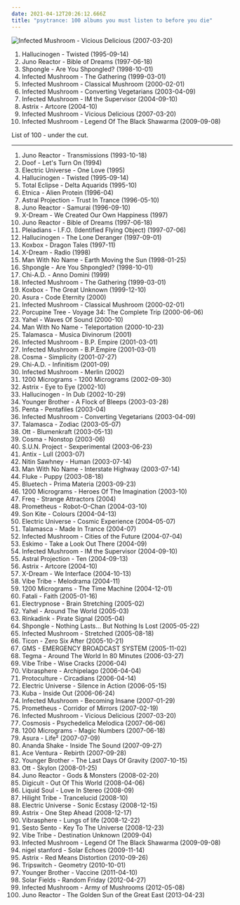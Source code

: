 ```yaml
---
date: 2021-04-12T20:26:12.666Z
title: "psytrance: 100 albums you must listen to before you die"
---
```

![Infected Mushroom - Vicious Delicious (2007-03-20)](http://coverartarchive.org/release/ded7ac3b-4a17-36a2-8fc5-4a878d229f35/1353184902-500.jpg "Infected Mushroom - Vicious Delicious (2007-03-20)")
<ol class="albums">
<li data-cover="http://coverartarchive.org/release/2e84f173-3c96-3fc0-8565-bfb85d8724a3/10752369965-500.jpg" data-tags="psytrance" role="button">Hallucinogen - Twisted (1995-09-14)</li>
<li data-cover="http://coverartarchive.org/release/59c9a570-4d4b-414e-90c1-f1f8c59fc21e/4225986565-500.jpg" data-tags="trance, psytrance, goa trance" role="button">Juno Reactor - Bible of Dreams (1997-06-18)</li>
<li data-cover="http://coverartarchive.org/release/5cfd4082-fb5e-4629-b734-4d2a7b62542c/2572934147-500.jpg" data-tags="psychedelic" role="button">Shpongle - Are You Shpongled? (1998-10-01)</li>
<li data-cover="http://coverartarchive.org/release/9e0c0528-df5e-3aac-97b1-0318a9fb23f2/3183924982-500.jpg" data-tags="psytrance, goa, electronic" role="button">Infected Mushroom - The Gathering (1999-03-01)</li>
<li data-cover="http://coverartarchive.org/release/16c9e950-dadb-4d50-a1ad-54c630b243e3/7594550991-500.jpg" data-tags="psytrance" role="button">Infected Mushroom - Classical Mushroom (2000-02-01)</li>
<li data-cover="https://img.discogs.com/G_lQGAvP2uMhUYgKP2sny3aAodE=/fit-in/600x596/filters:strip_icc():format(jpeg):mode_rgb():quality(90)/discogs-images/R-1019236-1464300306-9378.jpeg.jpg" data-tags="electronic, psytrance" role="button">Infected Mushroom - Converting Vegetarians (2003-04-09)</li>
<li data-cover="http://coverartarchive.org/release/e5fe454e-6a3c-3b82-b3af-99f638fb4e3c/11150293974-500.jpg" data-tags="trance, psytrance, electronic" role="button">Infected Mushroom - IM the Supervisor (2004-09-10)</li>
<li data-cover="http://coverartarchive.org/release/5c054155-b21f-4831-9acd-dd40029b53d7/4702925224-500.jpg" data-tags="psytrance" role="button">Astrix - Artcore (2004-10)</li>
<li data-cover="http://coverartarchive.org/release/ded7ac3b-4a17-36a2-8fc5-4a878d229f35/1353184902-500.jpg" data-tags="psytrance, electronic" role="button">Infected Mushroom - Vicious Delicious (2007-03-20)</li>
<li data-cover="http://coverartarchive.org/release/7e734f4f-3215-3153-8fa7-376cf8a8172e/8562147990-500.jpg" data-tags="electronic, psytrance, psychedelic" role="button">Infected Mushroom - Legend Of The Black Shawarma (2009-09-08)</li>
</ol>
List of 100 - under the cut.
<!-- more -->

_________________

<ol class="albums">
<li data-cover="http://coverartarchive.org/release/9c3f584f-dd01-445c-9fac-bbaf7a5abbba/24562001336-500.jpg" data-tags="trance, goa trance" role="button">
Juno Reactor - Transmissions (1993-10-18)
</li>
<li data-cover="https://img.discogs.com/jZubdfZ3HKq3YgBl6bzLPhgmwbg=/fit-in/600x599/filters:strip_icc():format(jpeg):mode_rgb():quality(90)/discogs-images/R-57749-1156885151.jpeg.jpg" data-tags="goa" role="button">
Doof - Let's Turn On (1994)
</li>
<li data-cover="http://coverartarchive.org/release/47cfdc0a-4ca7-4551-9ec1-04af9ced5df8/18409677760-500.jpg" data-tags="psytrance" role="button">
Electric Universe - One Love (1995)
</li>
<li data-cover="http://coverartarchive.org/release/2e84f173-3c96-3fc0-8565-bfb85d8724a3/10752369965-500.jpg" data-tags="psytrance" role="button">
Hallucinogen - Twisted (1995-09-14)
</li>
<li data-cover="http://coverartarchive.org/release/09605364-828b-4664-b142-c7aaf75aa82b/5512445694-500.jpg" data-tags="psytrance" role="button">
Total Eclipse - Delta Aquarids (1995-10)
</li>
<li data-cover="https://img.discogs.com/oGVMx4EOsAPTD9qTqABwK7Cf2JI=/fit-in/600x528/filters:strip_icc():format(jpeg):mode_rgb():quality(90)/discogs-images/R-71559-1106384654.jpg.jpg" data-tags="psytrance, goa" role="button">
Etnica - Alien Protein (1996-04)
</li>
<li data-cover="http://coverartarchive.org/release/724f81e5-6913-30d3-b979-0b9c87142d23/17511200093-500.jpg" data-tags="psytrance, goa" role="button">
Astral Projection - Trust In Trance (1996-05-10)
</li>
<li data-cover="http://coverartarchive.org/release/56eb8802-212e-4e9f-8420-6425a1288231/28425289758-500.jpg" data-tags="psytrance" role="button">
Juno Reactor - Samurai (1996-09-10)
</li>
<li data-cover="https://img.discogs.com/V2BepaU2FrxTsWJqgT-k5mJz06Q=/fit-in/600x600/filters:strip_icc():format(jpeg):mode_rgb():quality(90)/discogs-images/R-67757-1351163744-8943.jpeg.jpg" data-tags="psychedelic, psychedelic trance, psytrance" role="button">
X-Dream - We Created Our Own Happiness (1997)
</li>
<li data-cover="http://coverartarchive.org/release/59c9a570-4d4b-414e-90c1-f1f8c59fc21e/4225986565-500.jpg" data-tags="trance, psytrance, goa trance" role="button">
Juno Reactor - Bible of Dreams (1997-06-18)
</li>
<li data-cover="http://coverartarchive.org/release/5b2b08ad-acf9-4e59-8947-6cdfbc987296/7749414669-500.jpg" data-tags="goa, psytrance, goa trance, goa classic" role="button">
Pleiadians - I.F.O. (Identified Flying Object) (1997-07-06)
</li>
<li data-cover="http://coverartarchive.org/release/b38e3c1e-5f3d-48de-b998-1c2f3bde6ac7/10313867260-500.jpg" data-tags="psytrance, goa" role="button">
Hallucinogen - The Lone Deranger (1997-09-01)
</li>
<li data-cover="http://coverartarchive.org/release/d177f434-7727-3d0c-ad99-f34030de1734/5694830215-500.jpg" data-tags="hypnotic, psytrance" role="button">
Koxbox - Dragon Tales (1997-11)
</li>
<li data-cover="http://coverartarchive.org/release/230b0a29-1c53-3e85-bd07-b0a014b858c9/18421760662-500.jpg" data-tags="psytrance" role="button">
X-Dream - Radio (1998)
</li>
<li data-cover="https://img.discogs.com/FNOPwIwmILuJF9-HdSOKWjaV5HE=/fit-in/600x596/filters:strip_icc():format(jpeg):mode_rgb():quality(90)/discogs-images/R-86422-1202727245.jpeg.jpg" data-tags="goa, psytrance, miley cyrus, kim kardashian, pamela anderson, anna nicole smith, carmen electra, alex grey, ariana grande, iggy azalea, inna, favoritalbum, victoria silvstedt, faves in trance, jade laroche, jenny mccarthy, briana banks, aspen rose, ashley lane, anny aurora, noemie bilas" role="button">
Man With No Name - Earth Moving the Sun (1998-01-25)
</li>
<li data-cover="http://coverartarchive.org/release/5cfd4082-fb5e-4629-b734-4d2a7b62542c/2572934147-500.jpg" data-tags="psychedelic" role="button">
Shpongle - Are You Shpongled? (1998-10-01)
</li>
<li data-cover="https://img.discogs.com/9YW7QG1ZC6hmmqIU6e2cisOGENA=/fit-in/596x540/filters:strip_icc():format(jpeg):mode_rgb():quality(90)/discogs-images/R-74353-1204898649.jpeg.jpg" data-tags="goa, psytrance, i love it" role="button">
Chi-A.D. - Anno Domini (1999)
</li>
<li data-cover="http://coverartarchive.org/release/9e0c0528-df5e-3aac-97b1-0318a9fb23f2/3183924982-500.jpg" data-tags="psytrance, goa, electronic" role="button">
Infected Mushroom - The Gathering (1999-03-01)
</li>
<li data-cover="http://coverartarchive.org/release/9724f283-050b-446e-a956-fc5b084b1258/10768929537-500.jpg" data-tags="psytrance" role="button">
Koxbox - The Great Unknown (1999-12-10)
</li>
<li data-cover="http://coverartarchive.org/release/931a2b12-037e-4dfc-8ced-017c4ec7837e/20650664259-500.jpg" data-tags="ambient, psychill" role="button">
Asura - Code Eternity (2000)
</li>
<li data-cover="http://coverartarchive.org/release/16c9e950-dadb-4d50-a1ad-54c630b243e3/7594550991-500.jpg" data-tags="psytrance" role="button">
Infected Mushroom - Classical Mushroom (2000-02-01)
</li>
<li data-cover="https://img.discogs.com/o-VuGtQLwGU1wSkBcNilwsdTz5w=/fit-in/600x598/filters:strip_icc():format(jpeg):mode_rgb():quality(90)/discogs-images/R-6834426-1427614329-9558.jpeg.jpg" data-tags="progressive rock" role="button">
Porcupine Tree - Voyage 34: The Complete Trip (2000-06-06)
</li>
<li data-cover="http://coverartarchive.org/release/cf40b167-5991-4a1d-8dc9-ad7a28dff10d/1242609371-500.jpg" data-tags="psytrance" role="button">
Yahel - Waves Of Sound (2000-10)
</li>
<li data-cover="http://coverartarchive.org/release/44b52887-ce26-430f-8413-ebf25da385b2/16662731622-500.jpg" data-tags="psytrance, goa" role="button">
Man With No Name - Teleportation (2000-10-23)
</li>
<li data-cover="http://coverartarchive.org/release/78ab4558-614d-4ad3-9b4d-7ff369497f57/1467900993-500.jpg" data-tags="psychedelic, psytrance, trance" role="button">
Talamasca - Musica Divinorum (2001)
</li>
<li data-cover="http://coverartarchive.org/release/fb27e386-d568-4d46-a38b-ffa3ddac13c1/8890719356-500.jpg" data-tags="psytrance" role="button">
Infected Mushroom - B.P. Empire (2001-03-01)
</li>
<li data-cover="http://coverartarchive.org/release/1d71b97e-c836-3610-be49-867910cc880e/10665722192-500.jpg" data-tags="electronic" role="button">
Infected Mushroom - B.P.Empire (2001-03-01)
</li>
<li data-cover="http://coverartarchive.org/release/090f7e87-5a12-4bb7-8a8e-9eb7a49a8671/10527125003-500.jpg" data-tags="psytrance" role="button">
Cosma - Simplicity (2001-07-27)
</li>
<li data-cover="http://coverartarchive.org/release/52b6f95a-5442-48f8-bebc-21003640aa5a/3063735786-500.jpg" data-tags="goa, psytrance" role="button">
Chi-A.D. - Infinitism (2001-09)
</li>
<li data-cover="http://coverartarchive.org/release/b556f511-1a7d-4c7c-a14d-13fda250dfcf/3420882655-500.jpg" data-tags="electronic" role="button">
Infected Mushroom - Merlin (2002)
</li>
<li data-cover="http://coverartarchive.org/release/a52771a9-ddca-4416-94c7-009aa8900b94/5225138071-500.jpg" data-tags="psychedelic trance" role="button">
1200 Micrograms - 1200 Micrograms (2002-09-30)
</li>
<li data-cover="https://img.discogs.com/AZgL_7XxWzLrtnvrIpxoQFn4-Qo=/fit-in/595x600/filters:strip_icc():format(jpeg):mode_rgb():quality(90)/discogs-images/R-66007-1425201434-7457.jpeg.jpg" data-tags="psytrance" role="button">
Astrix - Eye to Eye (2002-10)
</li>
<li data-cover="http://coverartarchive.org/release/401f1131-8509-4c25-bbfe-a7cff4b0705e/10313386444-500.jpg" data-tags="psydub, dub" role="button">
Hallucinogen - In Dub (2002-10-29)
</li>
<li data-cover="http://coverartarchive.org/release/7b934e84-7898-4250-9ee2-c9bed1b4d2a5/11194847884-500.jpg" data-tags="psytrance, psychill, electronic, ambient" role="button">
Younger Brother - A Flock of Bleeps (2003-03-28)
</li>
<li data-cover="http://coverartarchive.org/release/f208c810-60a4-42cb-a005-6d5f74f11baf/21920865717-500.jpg" data-tags="psytrance" role="button">
Penta - Pentafiles (2003-04)
</li>
<li data-cover="https://img.discogs.com/G_lQGAvP2uMhUYgKP2sny3aAodE=/fit-in/600x596/filters:strip_icc():format(jpeg):mode_rgb():quality(90)/discogs-images/R-1019236-1464300306-9378.jpeg.jpg" data-tags="electronic, psytrance" role="button">
Infected Mushroom - Converting Vegetarians (2003-04-09)
</li>
<li data-cover="http://coverartarchive.org/release/a39f9236-08d4-40ea-bbdc-b947b9fa531d/1467910693-500.jpg" data-tags="psytrance" role="button">
Talamasca - Zodiac (2003-05-07)
</li>
<li data-cover="http://coverartarchive.org/release/99e39642-cae5-4061-9800-751108bc650b/6477557415-500.jpg" data-tags="dub, ambient" role="button">
Ott - Blumenkraft (2003-05-13)
</li>
<li data-cover="http://coverartarchive.org/release/47015de4-4f7f-4148-bd2a-df3709e2e2ee/19415084984-500.jpg" data-tags="psytrance, goa" role="button">
Cosma - Nonstop (2003-06)
</li>
<li data-cover="https://img.discogs.com/JbewW2kimeysuWOjUTyO_RV0mCg=/fit-in/559x500/filters:strip_icc():format(jpeg):mode_rgb():quality(90)/discogs-images/R-143222-1119822547.jpg.jpg" data-tags="psytrance" role="button">
S.U.N. Project - Sexperimental (2003-06-23)
</li>
<li data-cover="http://coverartarchive.org/release/c9f51bb0-35d5-4083-9e8c-9693d3a767d6/3177530186-500.jpg" data-tags="progressive trance, psytrance" role="button">
Antix - Lull (2003-07)
</li>
<li data-cover="http://coverartarchive.org/release/bead97cb-137a-47cb-bcb5-09f5fe28b841/8126285718-500.jpg" data-tags="chillout" role="button">
Nitin Sawhney - Human (2003-07-14)
</li>
<li data-cover="http://coverartarchive.org/release/54cd8ac4-5e7b-4a13-97e0-958c64ec4a5f/4389842044-500.jpg" data-tags="psytrance" role="button">
Man With No Name - Interstate Highway (2003-07-14)
</li>
<li data-cover="http://coverartarchive.org/release/a80b68e3-227b-4536-9b25-9c0aa51c1359/6493811465-500.jpg" data-tags="electronic" role="button">
Fluke - Puppy (2003-08-18)
</li>
<li data-cover="http://coverartarchive.org/release/961a2b5d-64a9-43d8-83ea-da28a93c039a/999164021-500.jpg" data-tags="ambient, chillout, psybient" role="button">
Bluetech - Prima Materia (2003-09-23)
</li>
<li data-cover="http://coverartarchive.org/release/60a13ddd-9ea6-4426-b927-cb0e940450d7/5225689875-500.jpg" data-tags="goa" role="button">
1200 Micrograms - Heroes Of The Imagination (2003-10)
</li>
<li data-cover="http://coverartarchive.org/release/8d97ccb3-6c8a-4bd6-a57d-d4cd9f4ef308/7749377592-500.jpg" data-tags="psychedelic, progressive trance, psytrance" role="button">
Freq - Strange Attractors (2004)
</li>
<li data-cover="http://coverartarchive.org/release/18e8a508-9a6b-4bee-a2f3-1945a42e1179/10313172783-500.jpg" data-tags="psytrance" role="button">
Prometheus - Robot-O-Chan (2004-03-10)
</li>
<li data-cover="http://coverartarchive.org/release/2cfab282-600a-48a9-b947-b72a82f6b710/8843906324-500.jpg" data-tags="psytrance" role="button">
Son Kite - Colours (2004-04-13)
</li>
<li data-cover="http://coverartarchive.org/release/831a4414-3c51-4cb0-86b3-562370f6518d/18403022867-500.jpg" data-tags="psytrance" role="button">
Electric Universe - Cosmic Experience (2004-05-07)
</li>
<li data-cover="http://coverartarchive.org/release/bfc2d4f1-9464-494b-8a3e-34fc74937674/1462972710-500.jpg" data-tags="psytrance" role="button">
Talamasca - Made In Trance (2004-07)
</li>
<li data-cover="http://coverartarchive.org/release/9111bc76-628a-43fd-a109-a337ce27ed5b/6006993529-500.jpg" data-tags="electronic" role="button">
Infected Mushroom - Cities of the Future (2004-07-04)
</li>
<li data-cover="https://via.placeholder.com/450" data-tags="goa, psytrance, psy, eskimo" role="button">
Eskimo - Take a Look Out There (2004-09)
</li>
<li data-cover="http://coverartarchive.org/release/e5fe454e-6a3c-3b82-b3af-99f638fb4e3c/11150293974-500.jpg" data-tags="trance, psytrance, electronic" role="button">
Infected Mushroom - IM the Supervisor (2004-09-10)
</li>
<li data-cover="http://coverartarchive.org/release/800068ff-75a1-3fdc-963a-62d388f26bbf/21220422801-500.jpg" data-tags="trance, goa" role="button">
Astral Projection - Ten (2004-09-13)
</li>
<li data-cover="http://coverartarchive.org/release/5c054155-b21f-4831-9acd-dd40029b53d7/4702925224-500.jpg" data-tags="psytrance" role="button">
Astrix - Artcore (2004-10)
</li>
<li data-cover="https://img.discogs.com/GKFBGEhNl_l58ijth25SqNQWp2o=/fit-in/512x512/filters:strip_icc():format(jpeg):mode_rgb():quality(90)/discogs-images/R-351002-1147017236.jpeg.jpg" data-tags="psychedelic trance, psytrance" role="button">
X-Dream - We Interface (2004-10-13)
</li>
<li data-cover="http://coverartarchive.org/release/0ba54bf7-4890-452e-ae0f-290d2f4cd39e/2392119510-500.jpg" data-tags="psytrance" role="button">
Vibe Tribe - Melodrama (2004-11)
</li>
<li data-cover="http://coverartarchive.org/release/3ea37f9b-0bf9-48ee-ac94-99a978063130/5225754560-500.jpg" data-tags="psychedelic trance, psytrance, psy trance" role="button">
1200 Micrograms - The Time Machine (2004-12-01)
</li>
<li data-cover="https://img.discogs.com/asva7VJ138kLrHMWw-KW7gCQJag=/fit-in/512x512/filters:strip_icc():format(jpeg):mode_rgb():quality(90)/discogs-images/R-391825-1107213628.jpg.jpg" data-tags="psytrance" role="button">
Fatali - Faith (2005-01-16)
</li>
<li data-cover="https://img.discogs.com/DMv585F79Fv6xzHMVT2tLEsqy3Y=/fit-in/168x165/filters:strip_icc():format(jpeg):mode_rgb():quality(90)/discogs-images/R-407928-1109378428.jpg.jpg" data-tags="psytrance" role="button">
Electrypnose - Brain Stretching (2005-02)
</li>
<li data-cover="http://coverartarchive.org/release/e3d7b897-d2aa-4876-aea5-a8d6096b199f/988987635-500.jpg" data-tags="psytrance" role="button">
Yahel - Around The World (2005-03)
</li>
<li data-cover="https://img.discogs.com/n78aruqghHzFQNvqguOS4bQzZ3g=/fit-in/498x500/filters:strip_icc():format(jpeg):mode_rgb():quality(90)/discogs-images/R-448353-1126258120.jpeg.jpg" data-tags="psytrance" role="button">
Rinkadink - Pirate Signal (2005-04)
</li>
<li data-cover="http://coverartarchive.org/release/1f333f1e-e33d-4271-bb7a-9f0dcf7c4988/3697544961-500.jpg" data-tags="psychedelic" role="button">
Shpongle - Nothing Lasts... But Nothing Is Lost (2005-05-22)
</li>
<li data-cover="http://coverartarchive.org/release/54032dc4-f2e3-4af1-989b-277bdba77c75/12985112771-500.jpg" data-tags="electronic, psytrance" role="button">
Infected Mushroom - Stretched (2005-08-18)
</li>
<li data-cover="http://coverartarchive.org/release/7fc778f1-b307-48cf-bd1b-65a07a4086b6/3178738142-500.jpg" data-tags="psytrance" role="button">
Ticon - Zero Six After (2005-10-21)
</li>
<li data-cover="http://coverartarchive.org/release/05998956-a7bf-475c-8c1a-20bfa987366e/8312618887-500.jpg" data-tags="trance, electronic, psytrance" role="button">
GMS - EMERGENCY BROADCAST SYSTEM (2005-11-02)
</li>
<li data-cover="https://img.discogs.com/w_5ut7SoHHKRr4QUicKi8Wahj9w=/fit-in/600x594/filters:strip_icc():format(jpeg):mode_rgb():quality(90)/discogs-images/R-653829-1486872637-9616.jpeg.jpg" data-tags="psytrance" role="button">
Tegma - Around The World In 80 Minutes (2006-03-27)
</li>
<li data-cover="http://coverartarchive.org/release/4dac64cb-04b8-49d7-809d-485bffe52aa8/12494210599-500.jpg" data-tags="psytrance" role="button">
Vibe Tribe - Wise Cracks (2006-04)
</li>
<li data-cover="http://coverartarchive.org/release/1d33a971-8f34-4498-953b-26ae85c4cdd6/10894951825-500.jpg" data-tags="psytrance" role="button">
Vibrasphere - Archipelago (2006-04-04)
</li>
<li data-cover="https://img.discogs.com/8aUSkmqWfyN9ijt4HnhArWqrbAA=/fit-in/600x600/filters:strip_icc():format(jpeg):mode_rgb():quality(90)/discogs-images/R-662226-1154876528.jpeg.jpg" data-tags="progressive trance, psychedelic trance, psytrance" role="button">
Protoculture - Circadians (2006-04-14)
</li>
<li data-cover="https://img.discogs.com/IqUq410Kkq5-tUlAvDZjoTRi4Hs=/fit-in/512x512/filters:strip_icc():format(jpeg):mode_rgb():quality(90)/discogs-images/R-694848-1148642823.jpeg.jpg" data-tags="psytrance" role="button">
Electric Universe - Silence in Action (2006-05-15)
</li>
<li data-cover="http://coverartarchive.org/release/552aedd6-05e7-46a4-bdac-ebf06be94d06/2698016881-500.jpg" data-tags="chillout, downtempo, ambient, psychill" role="button">
Kuba - Inside Out (2006-06-24)
</li>
<li data-cover="http://coverartarchive.org/release/bdb75a15-89a6-480e-b329-01fdcc0f7e24/12984970979-500.jpg" data-tags="electronic" role="button">
Infected Mushroom - Becoming Insane (2007-01-29)
</li>
<li data-cover="https://via.placeholder.com/450" data-tags="new age, psytrance, milla jovovich, kim kardashian, jenna jameson, sharon stone, sarenna lee, sabrina sabrok, minka, nina agdal, wendy whoppers, claire castel, ava addams, aletta ocean, tabatha cash, julia channel, louise jenson" role="button">
Prometheus - Corridor of Mirrors (2007-02-19)
</li>
<li data-cover="http://coverartarchive.org/release/ded7ac3b-4a17-36a2-8fc5-4a878d229f35/1353184902-500.jpg" data-tags="psytrance, electronic" role="button">
Infected Mushroom - Vicious Delicious (2007-03-20)
</li>
<li data-cover="https://img.discogs.com/VOZ6zxa4lh-uFiGh8uXe7PbII-U=/fit-in/450x450/filters:strip_icc():format(jpeg):mode_rgb():quality(90)/discogs-images/R-1256040-1243268798.jpeg.jpg" data-tags="trance, electronica, goa, psytrance, kim kardashian, pamela anderson, anna nicole smith, carmen electra, victoria silvstedt, jade laroche, jenny mccarthy" role="button">
Cosmosis - Psychedelica Melodica (2007-06-06)
</li>
<li data-cover="https://via.placeholder.com/450" data-tags="psytrance" role="button">
1200 Micrograms - Magic Numbers (2007-06-18)
</li>
<li data-cover="http://coverartarchive.org/release/27d0e3c6-fa11-4a87-afad-980ec639c515/4028427397-500.jpg" data-tags="ambient, psychill" role="button">
Asura - Life² (2007-07-09)
</li>
<li data-cover="http://coverartarchive.org/release/2a6f86f2-65cf-4850-9dfe-fe493e63cc12/12494213750-500.jpg" data-tags="trance, electronic, psytrance, full-on" role="button">
Ananda Shake - Inside The Sound (2007-09-27)
</li>
<li data-cover="http://coverartarchive.org/release/95c16e6a-52a4-4b2e-8104-7971943a9380/3093877141-500.jpg" data-tags="progressive psytrance, psytrance" role="button">
Ace Ventura - Rebirth (2007-09-28)
</li>
<li data-cover="http://coverartarchive.org/release/913fd1ba-4f98-47b9-8e58-a495066f94c2/10298509218-500.jpg" data-tags="psychedelic, chillout" role="button">
Younger Brother - The Last Days Of Gravity (2007-10-15)
</li>
<li data-cover="http://coverartarchive.org/release/b7bfc318-2b99-40f0-9052-58fc57c2417e/10298830949-500.jpg" data-tags="dub" role="button">
Ott - Skylon (2008-01-25)
</li>
<li data-cover="http://coverartarchive.org/release/a404d2d9-fe3e-41c7-8488-28fe6159871c/8558459453-500.jpg" data-tags="trance, psychedelic, goa" role="button">
Juno Reactor - Gods & Monsters (2008-02-20)
</li>
<li data-cover="https://img.discogs.com/Vgt-mPEY6ItdLc8XaujOwiB0Ul4=/fit-in/600x530/filters:strip_icc():format(jpeg):mode_rgb():quality(90)/discogs-images/R-1281257-1240601568.jpeg.jpg" data-tags="electronic, psychedelic, psytrance" role="button">
Digicult - Out Of This World (2008-04-06)
</li>
<li data-cover="https://img.discogs.com/KQXu3iAWgTzxqH6FGbNb99BiVNw=/fit-in/600x538/filters:strip_icc():format(jpeg):mode_rgb():quality(90)/discogs-images/R-1474903-1222446900.jpeg.jpg" data-tags="trance, progressive, psytrance" role="button">
Liquid Soul - Love In Stereo (2008-09)
</li>
<li data-cover="http://coverartarchive.org/release/6184e68d-0887-475c-8ad0-9e161e3aee78/1762259519-500.jpg" data-tags="psytrance, natural trance, collective sonance, acoustic trance, hilight tribe, free palestine, trancelucid" role="button">
Hilight Tribe - Trancelucid (2008-10)
</li>
<li data-cover="https://img.discogs.com/a4ZeztJizDv4jZA1U08Hd6z1-jw=/fit-in/600x586/filters:strip_icc():format(jpeg):mode_rgb():quality(90)/discogs-images/R-1573457-1536839814-1308.jpeg.jpg" data-tags="psytrance" role="button">
Electric Universe - Sonic Ecstasy (2008-12-15)
</li>
<li data-cover="http://coverartarchive.org/release/e71e2e3e-64a5-4492-bb6d-acaa4c5ceae1/4377083608-500.jpg" data-tags="psytrance" role="button">
Astrix - One Step Ahead (2008-12-17)
</li>
<li data-cover="http://coverartarchive.org/release/852303fd-7651-451c-96f8-5193122b8490/10899999862-500.jpg" data-tags="chillout, psychedelic, psychill" role="button">
Vibrasphere - Lungs of life (2008-12-22)
</li>
<li data-cover="http://coverartarchive.org/release/a443b45f-f7c9-4812-9287-926b8397cc09/3048051708-500.jpg" data-tags="psytrance" role="button">
Sesto Sento - Key To The Universe (2008-12-23)
</li>
<li data-cover="http://coverartarchive.org/release/ae77b57b-02bc-4ded-831a-f3bdebafa7ce/3447851903-500.jpg" data-tags="psytrance" role="button">
Vibe Tribe - Destination Unknown (2009-04)
</li>
<li data-cover="http://coverartarchive.org/release/7e734f4f-3215-3153-8fa7-376cf8a8172e/8562147990-500.jpg" data-tags="electronic, psytrance, psychedelic" role="button">
Infected Mushroom - Legend Of The Black Shawarma (2009-09-08)
</li>
<li data-cover="http://coverartarchive.org/release/a4709966-f695-4347-bd15-da2271295c67/12901779953-500.jpg" data-tags="electronic" role="button">
nigel stanford - Solar Echoes (2009-11-14)
</li>
<li data-cover="http://coverartarchive.org/release/08c1d600-38a5-4182-9047-028d7e4afd7d/9168788552-500.jpg" data-tags="psytrance" role="button">
Astrix - Red Means Distortion (2010-09-26)
</li>
<li data-cover="https://img.discogs.com/BctcH_LLJeQl8tDokF4XkPf1taQ=/fit-in/600x545/filters:strip_icc():format(jpeg):mode_rgb():quality(90)/discogs-images/R-2474220-1534966169-9301.jpeg.jpg" data-tags="chillout, ambient" role="button">
Tripswitch - Geometry (2010-10-01)
</li>
<li data-cover="https://img.discogs.com/hexltCz9MB6mgA_9NK30G6YvZ5k=/fit-in/300x300/filters:strip_icc():format(jpeg):mode_rgb():quality(90)/discogs-images/R-2823730-1302659352.jpeg.jpg" data-tags="progressive rock, psychedelic rock" role="button">
Younger Brother - Vaccine (2011-04-10)
</li>
<li data-cover="http://coverartarchive.org/release/c91bb2c6-7bbc-4348-9d28-c7c669f497e2/1840192949-500.jpg" data-tags="electronic, chillout, ambient, psy trance" role="button">
Solar Fields - Random Friday (2012-04-27)
</li>
<li data-cover="http://coverartarchive.org/release/24187665-87de-40eb-82db-ad38b6ca1566/1078624918-500.jpg" data-tags="electronic, dubstep, electro" role="button">
Infected Mushroom - Army of Mushrooms (2012-05-08)
</li>
<li data-cover="http://coverartarchive.org/release/c5698ae7-f643-435a-b4a8-08a8f31a8bf3/8558532029-500.jpg" data-tags="psytrance, tribal" role="button">
Juno Reactor - The Golden Sun of the Great East (2013-04-23)
</li>
</ol>